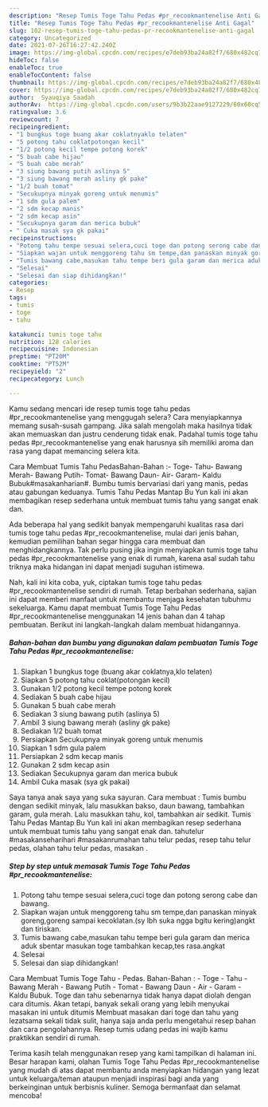 ```yaml
---
description: "Resep Tumis Toge Tahu Pedas #pr_recookmantenelise Anti Gagal"
title: "Resep Tumis Toge Tahu Pedas #pr_recookmantenelise Anti Gagal"
slug: 102-resep-tumis-toge-tahu-pedas-pr-recookmantenelise-anti-gagal
category: Uncategorized
date: 2021-07-26T16:27:42.240Z
image: https://img-global.cpcdn.com/recipes/e7deb93ba24a82f7/680x482cq70/tumis-toge-tahu-pedas-pr_recookmantenelise-foto-resep-utama.jpg
hideToc: false
enableToc: true
enableTocContent: false
thumbnail: https://img-global.cpcdn.com/recipes/e7deb93ba24a82f7/680x482cq70/tumis-toge-tahu-pedas-pr_recookmantenelise-foto-resep-utama.jpg
cover: https://img-global.cpcdn.com/recipes/e7deb93ba24a82f7/680x482cq70/tumis-toge-tahu-pedas-pr_recookmantenelise-foto-resep-utama.jpg
author:  Syauqiya Saadah
authorAv:  https://img-global.cpcdn.com/users/9b3b22aae9127229/60x60cq50/avatar.jpg
ratingvalue: 3.6
reviewcount: 7
recipeingredient:
- "1 bungkus toge buang akar coklatnyaklo telaten"
- "5 potong tahu coklatpotongan kecil"
- "1/2 potong kecil tempe potong korek"
- "5 buah cabe hijau"
- "5 buah cabe merah"
- "3 siung bawang putih aslinya 5"
- "3 siung bawang merah asliny gk pake"
- "1/2 buah tomat"
- "Secukupnya minyak goreng untuk menumis"
- "1 sdm gula palem"
- "2 sdm kecap manis"
- "2 sdm kecap asin"
- "Secukupnya garam dan merica bubuk"
- " Cuka masak sya gk pakai"
recipeinstructions:
- "Potong tahu tempe sesuai selera,cuci toge dan potong serong cabe dan bawang."
- "Siapkan wajan untuk menggoreng tahu sm tempe,dan panaskan minyak goreng,goreng sampai kecoklatan.(sy lbh suka ngga bgitu kering)angkt dan tiriskan."
- "Tumis bawang cabe,masukan tahu tempe beri gula garam dan merica aduk sbentar masukan toge tambahkan kecap,tes rasa.angkat"
- "Selesai"
- "Selesai dan siap dihidangkan!"
categories:
- Resep
tags:
- tumis
- toge
- tahu

katakunci: tumis toge tahu 
nutrition: 128 calories
recipecuisine: Indonesian
preptime: "PT20M"
cooktime: "PT52M"
recipeyield: "2"
recipecategory: Lunch

---
```



Kamu sedang mencari ide resep tumis toge tahu pedas #pr_recookmantenelise yang menggugah selera? Cara menyiapkannya memang susah-susah gampang. Jika salah mengolah maka hasilnya tidak akan memuaskan dan justru cenderung tidak enak. Padahal tumis toge tahu pedas #pr_recookmantenelise yang enak harusnya sih memiliki aroma dan rasa yang dapat memancing selera kita.


Cara Membuat Tumis Tahu PedasBahan-Bahan :- Toge- Tahu- Bawang Merah- Bawang Putih- Tomat- Bawang Daun- Air- Garam- Kaldu Bubuk#masakanharian#. Bumbu tumis bervariasi dari yang manis, pedas atau gabungan keduanya. Tumis Tahu Pedas Mantap Bu Yun kali ini akan membagikan resep sederhana untuk membuat tumis tahu yang sangat enak dan.

Ada beberapa hal yang sedikit banyak mempengaruhi kualitas rasa dari tumis toge tahu pedas #pr_recookmantenelise, mulai dari jenis bahan, kemudian pemilihan bahan segar hingga cara membuat dan menghidangkannya. Tak perlu pusing jika ingin menyiapkan tumis toge tahu pedas #pr_recookmantenelise yang enak di rumah, karena asal sudah tahu triknya maka hidangan ini dapat menjadi suguhan istimewa.


Nah, kali ini kita coba, yuk, ciptakan tumis toge tahu pedas #pr_recookmantenelise sendiri di rumah. Tetap berbahan sederhana, sajian ini dapat memberi manfaat untuk membantu menjaga kesehatan tubuhmu sekeluarga. Kamu dapat membuat Tumis Toge Tahu Pedas #pr_recookmantenelise menggunakan 14 jenis bahan dan 4 tahap pembuatan. Berikut ini langkah-langkah dalam membuat hidangannya.

<!--inarticleads1-->

##### Bahan-bahan dan bumbu yang digunakan dalam pembuatan Tumis Toge Tahu Pedas #pr_recookmantenelise:

1. Siapkan 1 bungkus toge (buang akar coklatnya,klo telaten)
1. Siapkan 5 potong tahu coklat(potongan kecil)
1. Gunakan 1/2 potong kecil tempe potong korek
1. Sediakan 5 buah cabe hijau
1. Gunakan 5 buah cabe merah
1. Sediakan 3 siung bawang putih (aslinya 5)
1. Ambil 3 siung bawang merah (asliny gk pake)
1. Sediakan 1/2 buah tomat
1. Persiapkan Secukupnya minyak goreng untuk menumis
1. Siapkan 1 sdm gula palem
1. Persiapkan 2 sdm kecap manis
1. Gunakan 2 sdm kecap asin
1. Sediakan Secukupnya garam dan merica bubuk
1. Ambil  Cuka masak (sya gk pakai)


Saya tanya anak saya yang suka sayuran. Cara membuat : Tumis bumbu dengan sedikit minyak, lalu masukkan bakso, daun bawang, tambahkan garam, gula merah. Lalu masukkan tahu, kol, tambahkan air sedikit. Tumis Tahu Pedas Mantap Bu Yun kali ini akan membagikan resep sederhana untuk membuat tumis tahu yang sangat enak dan. tahutelur #masakanseharihari #masakanrumahan tahu telur pedas, resep tahu telur pedas, olahan tahu telur pedas, masakan . 

<!--inarticleads2-->

##### Step by step untuk memasak Tumis Toge Tahu Pedas #pr_recookmantenelise:

1. Potong tahu tempe sesuai selera,cuci toge dan potong serong cabe dan bawang.
1. Siapkan wajan untuk menggoreng tahu sm tempe,dan panaskan minyak goreng,goreng sampai kecoklatan.(sy lbh suka ngga bgitu kering)angkt dan tiriskan.
1. Tumis bawang cabe,masukan tahu tempe beri gula garam dan merica aduk sbentar masukan toge tambahkan kecap,tes rasa.angkat
1. Selesai
1. Selesai dan siap dihidangkan!

Cara Membuat Tumis Toge Tahu - Pedas. Bahan-Bahan : - Toge - Tahu - Bawang Merah - Bawang Putih - Tomat - Bawang Daun - Air - Garam - Kaldu Bubuk. Toge dan tahu sebenarnya tidak hanya dapat diolah dengan cara ditumis. Akan tetapi, banyak sekali orang yang lebih menyukai masakan ini untuk ditumis Membuat masakan dari toge dan tahu yang lezatsama sekali tidak sulit, hanya saja anda perlu mengetahui resep bahan dan cara pengolahannya. Resep tumis udang pedas ini wajib kamu praktikkan sendiri di rumah. 

Terima kasih telah menggunakan resep yang kami tampilkan di halaman ini. Besar harapan kami, olahan Tumis Toge Tahu Pedas #pr_recookmantenelise yang mudah di atas dapat membantu anda menyiapkan hidangan yang lezat untuk keluarga/teman ataupun menjadi inspirasi bagi anda yang berkeinginan untuk berbisnis kuliner. Semoga bermanfaat dan selamat mencoba!
